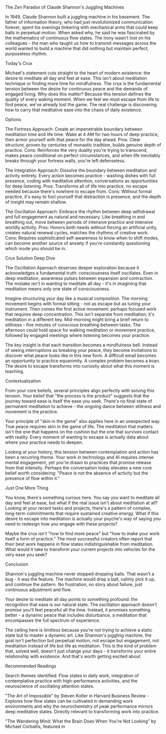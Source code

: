 The Zen Paradox of Claude Shannon's Juggling Machines

In 1949, Claude Shannon built a juggling machine in his basement. The father of information theory, who had just revolutionized communication forever, spent his evenings tinkering with mechanical arms that could keep balls in perpetual motion. When asked why, he said he was fascinated by the mathematics of continuous flow states. The irony wasn't lost on his colleagues - the man who taught us how to transmit messages across the world wanted to build a machine that did nothing but maintain perfect, purposeless rhythm.

Today's Crux

Michael's statement cuts straight to the heart of modern existence: the desire to meditate all day and feel at ease. This isn't about meditation technique or finding more time for mindfulness. The crux is the fundamental tension between the desire for continuous peace and the demands of engaged living. Why does this matter? Because this tension defines the quality of every waking moment. When we feel we must escape from life to find peace, we've already lost the game. The real challenge is discovering how to carry that meditative ease into the chaos of daily existence.

Options

The Fortress Approach: Create an impenetrable boundary between meditation time and life time. Wake at 4 AM for two hours of deep practice, then armor yourself with that peace for the day ahead. Pros: Clear structure, proven by centuries of monastic tradition, builds genuine depth of practice. Cons: Reinforces the very duality you're trying to transcend, makes peace conditional on perfect circumstances, and when life inevitably breaks through your fortress walls, you're left defenseless.

The Integration Approach: Dissolve the boundary between meditation and activity entirely. Every action becomes practice - washing dishes with full presence, coding with meditative attention, conversations as opportunities for deep listening. Pros: Transforms all of life into practice, no escape needed because there's nowhere to escape from. Cons: Without formal practice, it's easy to fool yourself that distraction is presence, and the depth of insight may remain shallow.

The Oscillation Approach: Embrace the rhythm between deep withdrawal and full engagement as natural and necessary. Like breathing in and breathing out, move between periods of intensive practice and intensive worldly activity. Pros: Honors both needs without forcing an artificial unity, creates natural renewal cycles, matches the rhythms of creative work. Cons: Requires sophisticated self-awareness to know when to shift modes, can become another source of anxiety if you're constantly questioning which mode you should be in.

Crux Solution Deep Dive

The Oscillation Approach deserves deeper exploration because it acknowledges a fundamental truth: consciousness itself oscillates. Even in deep meditation, awareness pulses between expansion and contraction. The mistake isn't in wanting to meditate all day - it's in imagining that meditation means only one state of consciousness.

Imagine structuring your day like a musical composition. The morning movement begins with formal sitting - not as escape but as tuning your instrument. Then comes the first active movement: perhaps focused work that requires deep concentration. This isn't separate from meditation; it's meditation in a different key. Mid-morning might bring a brief return to stillness - five minutes of conscious breathing between tasks. The afternoon could hold space for walking meditation or movement practice, followed by engaged meetings where listening becomes your practice.

The key insight is that each transition becomes a mindfulness bell. Instead of seeing interruptions as breaking your peace, they become invitations to discover what peace looks like in this new form. A difficult email becomes an opportunity to practice equanimity. A complex problem becomes a koan. The desire to escape transforms into curiosity about what this moment is teaching.

Contextualization

From your core beliefs, several principles align perfectly with solving this tension. Your belief that "the process is the product" suggests that the journey toward ease is itself the ease you seek. There's no final state of permanent meditation to achieve - the ongoing dance between stillness and movement is the practice.

Your principle of "skin in the game" also applies here in an unexpected way. True peace requires skin in the game of life. The meditation that matters isn't the one that happens on the cushion but the one that survives contact with reality. Every moment of wanting to escape is actually data about where your practice needs to deepen.

Looking at your history, this tension between contemplation and action has been a recurring theme. Your work in technology and AI requires intense mental engagement, yet you're drawn to practices that promise release from that intensity. Perhaps the conversation today elevates a new core belief worth considering: "Peace is not the absence of activity but the presence of flow within it."

Just One More Thing

You know, there's something curious here. You say you want to meditate all day and feel at ease, but what if the real issue isn't about meditation at all? Looking at your recent tasks and projects, there's a pattern of complex, long-term commitments that require sustained creative energy. What if this desire to escape into meditation is actually your psyche's way of saying you need to redesign how you engage with these projects? 

Maybe the crux isn't "how to find more peace" but "how to make your work itself a form of practice." The most successful creators often report that their best work happens in flow states indistinguishable from meditation. What would it take to transform your current projects into vehicles for the very ease you seek?

Conclusion

Shannon's juggling machine never stopped dropping balls. That wasn't a bug - it was the feature. The machine would drop a ball, calmly pick it up, and continue the pattern. No frustration, no story about failure, just continuous adjustment and flow. 

Your desire to meditate all day points to something profound: the recognition that ease is our natural state. The oscillation approach doesn't promise you'll feel peaceful all the time. Instead, it promises something better - a dynamic peace that includes disturbance, a meditation that encompasses the full spectrum of experience. 

The ceiling here is limitless because you're not trying to achieve a static state but to master a dynamic art. Like Shannon's juggling machine, the goal isn't perfection but perpetual motion, not escape but engagement, not meditation instead of life but life as meditation. This is the kind of problem that, solved well, doesn't just change your days - it transforms your entire relationship with existence. And that's worth getting excited about.

Recommended Readings

Search themes identified: Flow states in daily work, integration of contemplative practice with high-performance activities, and the neuroscience of oscillating attention states.

"The Art of Impossible" by Steven Kotler in Harvard Business Review - Explores how flow states can be cultivated in demanding work environments and why the neurochemistry of peak performance mirrors deep meditative states. Directly relevant to transforming work into practice.

"The Wandering Mind: What the Brain Does When You're Not Looking" by Michael Corballis, featured in